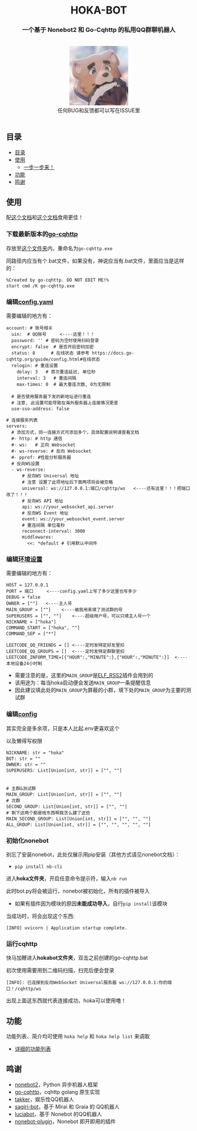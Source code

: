 <div align="center">
    <h1>HOKA-BOT</h1>
</div>

<div align="center">
    <h3>一个基于 Nonebot2 和 Go-Cqhttp 的私用QQ群聊机器人</h3>
    <br>
    <img width="160" src="docs/HOKA现头像.jpg" alt="logo">
    </br>
    <div>任何BUG和反馈都可以写在ISSUE里</div>
    <br>
</div>

## 目录
  * [目录](#目录)
  * [使用](#使用)
    + [一步一步来！](#下载最新版本的go-cqhttp)
  * [功能](#功能)
  * [鸣谢](#鸣谢)

## 使用

配[这个文档](https://v2.nonebot.dev/)和[这个文档](https://docs.go-cqhttp.org/)食用更佳！

### 下载最新版本的[go-cqhttp](https://github.com/Mrs4s/go-cqhttp/releases)

存放至[这个文件夹](hokabot/)内，重命名为```go-cqhttp.exe```

同路径内应当有个.bat文件，如果没有，神说应当有.bat文件，里面应当是这样的：

```
%Created by go-cqhttp. DO NOT EDIT ME!%
start cmd /K go-cqhttp.exe
```

### 编辑[config.yaml](hokabot/config.yml)

需要编辑的地方有：

```
account: # 账号相关
  uin:  # QQ账号     <----这里！！！
  password: '' # 密码为空时使用扫码登录
  encrypt: false  # 是否开启密码加密
  status: 8      # 在线状态 请参考 https://docs.go-cqhttp.org/guide/config.html#在线状态
  relogin: # 重连设置
    delay: 3   # 首次重连延迟, 单位秒
    interval: 3   # 重连间隔
    max-times: 0  # 最大重连次数, 0为无限制

  # 是否使用服务器下发的新地址进行重连
  # 注意, 此设置可能导致在海外服务器上连接情况更差
  use-sso-address: false
```

```
# 连接服务列表
servers:
  # 添加方式，同一连接方式可添加多个，具体配置说明请查看文档
  #- http: # http 通信
  #- ws:   # 正向 Websocket
  #- ws-reverse: # 反向 Websocket
  #- pprof: #性能分析服务器
  # 反向WS设置
  - ws-reverse:
      # 反向WS Universal 地址
      # 注意 设置了此项地址后下面两项将会被忽略
      universal: ws://127.0.0.1:端口/cqhttp/ws   <----还有这里！！！把端口改了！！！
      # 反向WS API 地址
      api: ws://your_websocket_api.server
      # 反向WS Event 地址
      event: ws://your_websocket_event.server
      # 重连间隔 单位毫秒
      reconnect-interval: 3000
      middlewares:
        <<: *default # 引用默认中间件
```

### 编辑[环境设置](hoka/.env)

需要编辑的地方有：

```
HOST = 127.0.0.1
PORT = 端口     <----config.yaml上写了多少这里也写多少
DEBUG = false
OWNER = [""]   <----主人号
MAIN_GROUP = [""]    <----被我用来填了测试群的号
SUPERUSERS = ["", ""]    <----超级用户号，可以只填主人号一个
NICKNAME = ["hoka"]
COMMAND_START = ["hoka", ""]
COMMAND_SEP = ["*"]
```

```
LEETCODE_QQ_FRIENDS = [] <----定时发特定好友里扣
LEETCODE_QQ_GROUPS = []  <----定时发特定群聊里扣
LEETCODE_INFORM_TIME=[{"HOUR":,"MINUTE":},{"HOUR":,"MINUTE":}]  <----本地设备24小时制
```

- 需要注意的是，这里的```MAIN_GROUP```是[ELF_RSS2](hoka/src/plugins/ELF_RSS2/)插件会用到的
- 该用途为：每当hoka启动便会发送```MAIN_GROUP```一条提醒信息
- 因此建议填此处的```MAIN_GROUP```为屏蔽的小群，填下处的```MAIN_GROUP```为主要的测试群

### 编辑[config](hoka/config/config.py)

其实完全是多余项，只是本人比起.env更喜欢这个

以及懒得写权限

```
NICKNAME: str = "hoka"
BOT: str = ""
OWNER: str = ""
SUPERUSERS: List[Union[int, str]] = ["", ""]


# 主群&测试群
MAIN_GROUP: List[Union[int, str]] = ["", ""]
# 次群
SECOND_GROUP: List[Union[int, str]] = ["", ""]
# 剩下这两个都是啥东西啊我怎么建了这些
MAIN_SECOND_GROUP: List[Union[int, str]] = ["", "", ""]
ALL_GROUP: List[Union[int, str]] = ["", "", "", "", ""]
```

### 初始化nonebot

别忘了安装nonebot，此处仅展示用pip安装（其他方式请见nonebot文档）：

- ```pip install nb-cli```

进入**hoka文件夹**，开启任意命令提示符，输入```nb run```

此时bot.py将会被运行，nonebot被初始化，所有的插件被导入

- 如果有插件因为模块的原因**未能成功导入**，自行```pip install```该模块

当成功时，将会出现这个东西:

```
[INFO] uvicorn | Application startup complete.
```

### 运行cqhttp

快马加鞭进入**hokabot文件夹**，双击之前创建的go-cqhttp.bat

初次使用需要用到二维码扫描，扫完后便会登录

```
[INFO]: 已连接到反向WebSocket Universal服务器 ws://127.0.0.1:你的端口！/cqhttp/ws
```

出现上面这东西就代表连接成功，hoka可以使用噜！

## 功能

功能列表、简介均可使用 ```hoka help``` 和 ```hoka help list``` 来调取

- [详细的功能列表](docs/functions.md)

## 鸣谢

- [nonebot2](https://github.com/nonebot/nonebot2)，Python 异步机器人框架
- [go-cqhttp](https://github.com/Mrs4s/go-cqhttp)，cqhttp golang 原生实现
- [takker](https://github.com/FYWinds/takker)，娱乐性QQ机器人
- [sagiri-bot](https://github.com/SAGIRI-kawaii/sagiri-bot)，基于 Mirai 和 Graia 的 QQ机器人
- [luciabot](https://github.com/Box-s-ville/luciabot)，基于 Nonebot 的QQ机器人
- [nonebot-plugin](https://github.com/fz6m/nonebot-plugin)，Nonebot 即开即用的插件
